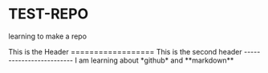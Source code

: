 # TEST-REPO
<p>learning to make a repo<p>
This is the Header
==================
This is the second header
-------------------------
I am learning about *github* and **markdown**

